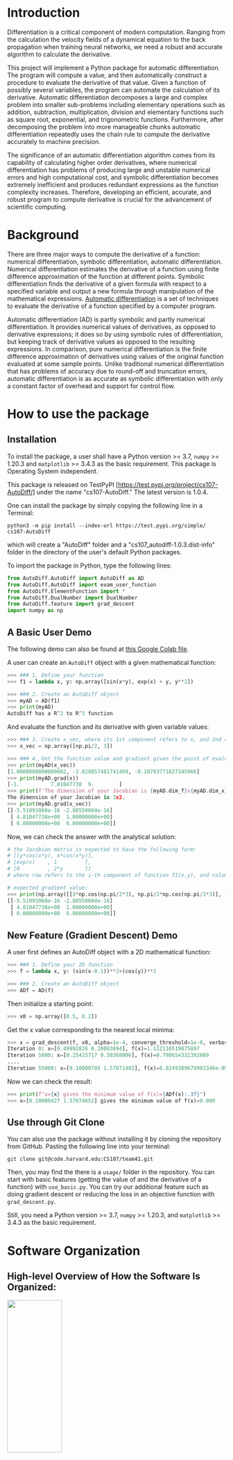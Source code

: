 # Introduction
Differentiation is a critical component of modern computation. Ranging from the calculation the velocity fields of a dynamical equation to the back propagation when training neural networks, we need a robust and accurate algorithm to calculate the derivative.

This project will implement a Python package for automatic differentiation. The program will compute a value, and then automatically construct a procedure to evaluate the derivative of that value. Given a function of possibly several variables, the program can automate the calculation of its derivative. Automatic differentiation decomposes a large and complex problem into smaller sub-problems including elementary operations such as addition, subtraction, multiplication, division and elementary functions such as square root, exponential, and trigonometric functions. Furthermore, after decomposing the problem into more manageable chunks automatic differentiation repeatedly uses the chain rule to compute the derivative accurately to machine precision.

The significance of an automatic differentiation algorithm comes from its capability of calculating higher order derivatives, where numerical differentiation has problems of producing large and unstable numerical errors and high computational cost, and symbolic differentiation becomes extremely inefficient and produces redundant expressions as the function complexity increases. Therefore, developing an efficient, accurate, and robust program to compute derivative is crucial for the advancement of scientific computing. 

# Background
There are three major ways to compute the derivative of a function: numerical differentiation, symbolic differentiation, automatic differentiation. Numerical differentiation estimates the derivative of a function using finite difference approximation of the function at different points. Symbolic differentiation finds the derivative of a given formula with respect to a specified variable and output a new formula through manipulation of the mathematical expressions. [Automatic differentiation](https://en.wikipedia.org/wiki/Automatic_differentiation) is a set of techniques to evaluate the derivative of a function specified by a computer program.

Automatic differentiation (AD) is partly symbolic and partly numerical differentiation. It provides numerical values of derivatives, as opposed to derivative expressions; it does so by using symbolic rules of differentiation, but keeping track of derivative values as opposed to the resulting expressions. In comparison, pure numerical differentiation is the finite difference approximation of derivatives using values of the original function evaluated at some sample points.  Unlike traditional numerical differentiation that has problems of accuracy due to round-off and truncation errors, automatic differentiation is as accurate as symbolic differentiation with only a constant factor of overhead and support for control flow.

# How to use the package

## Installation
To install the package, a user shall have a Python version >= 3.7, `numpy` >= 1.20.3 and `matplotlib` >= 3.4.3 as the basic requirement. This package is Operating System independent. 

This package is released on TestPyPI [https://test.pypi.org/project/cs107-AutoDiff/] under the name "cs107-AutoDiff." The latest version is 1.0.4.

One can install the package by simply copying the following line in a Terminal:

```
python3 -m pip install --index-url https://test.pypi.org/simple/ cs107-AutoDiff
```
which will create a "AutoDiff" folder and a "cs107_autodiff-1.0.3.dist-info" folder in the directory of the user's default Python packages.

To import the package in Python, type the following lines:

```python
from AutoDiff.AutoDiff import AutoDiff as AD
from AutoDiff.AutoDiff import exam_user_function
from AutoDiff.ElementFunction import *
from AutoDiff.DualNumber import DualNumber
from AutoDiff.feature import grad_descent
import numpy as np
```

## A Basic User Demo

The following demo can also be found at [this Google Colab file](https://colab.research.google.com/drive/1BFW9qi9qCOP_leUnuvFrqv9OhWXcVxrK?usp=sharing). 

A user can create an `AutoDiff` object with a given mathematical function:

```python
>>> ### 1. Define your function
>>> f1 = lambda x, y: np.array([sin(x*y), exp(x) + y, y**2])

>>> ### 2. Create an AutoDiff object
>>> myAD = AD(f1)
>>> print(myAD) 
AutoDiff has a R^2 to R^3 function
```

And evaluate the function and its derivative with given variable values:

```python
>>> ### 3. Create x_vec, where its 1st component refers to x, and 2nd component refers to y in f1(x,y)
>>> x_vec = np.array([np.pi/2, 3])

>>> ### 4. Get the function value and gradient given the point of evaluation x_vec
>>> print(myAD(x_vec))
[1.0000000000000002, -2.828857481741469, -0.10793771827345966]
>>> print(myAD.grad(x)) 
[-1.          7.81047738  9.        ]
>>> print(f'The dimension of your Jacobian is {myAD.dim_f}x{myAD.dim_x}.\n')
The dimension of your Jacobian is 3x2.
>>> print(myAD.grad(x_vec))
[[-5.51091060e-16 -2.88550604e-16]
 [ 4.81047738e+00  1.00000000e+00]
 [ 0.00000000e+00  6.00000000e+00]]
```

Now, we can check the answer with the analytical solution:

```python
# the Jacobian matrix is expected to have the following form:
# [[y*cos(x*y), x*cos(x*y)],
# [exp(x)    , 1         ],
# [0         , 2*y       ]]
# where row refers to the i-th component of function f1(x,y), and column refers to j-th component of variable x_vec

# expected gradient value:
>>> print(np.array([[3*np.cos(np.pi/2*3), np.pi/2*np.cos(np.pi/2*3)], [exp(np.pi/2), 1], [0, 2*3]]))
[[-5.51091060e-16 -2.88550604e-16]
 [ 4.81047738e+00  1.00000000e+00]
 [ 0.00000000e+00  6.00000000e+00]]
```
<a name="gradientdescent">

## New Feature (Gradient Descent) Demo 

A user first defines an AutoDiff object with a 2D mathematical function:

```python
>>> ### 1. Define your 2D function
>>> f = lambda x, y: (sin(x-0.1))**2+(cos(y))**2

>>> ### 2. Create an AutoDiff object
>>> ADf = AD(f)
```

Then initialize a starting point: 
```python
>>> x0 = np.array([0.5, 0.2])
```

Get the x value corresponding to the nearest local minima:
```python
>>> x = grad_descent(f, x0, alpha=1e-4, converge_threshold=1e-8, verbose=True)
Iteration 0: x=[0.49992826 0.20003894], f(x)=1.112110519875897
Iteration 5000: x=[0.25425717 0.50368006], f(x)=0.790654332392609
....
Iteration 55000: x=[0.10000705 1.57071402], f(x)=6.8249389679983346e-09
```

Now we can check the result:
```python
>>> print(f"x={x} gives the minimum value of f(x)={ADf(x):.3f}")
>>> x=[0.10000427 1.57074652] gives the minimum value of f(x)=0.000
```
 </a>

## Use through Git Clone 
You can also use the package without installing it by cloning the repository from GitHub. Pasting the following line into your terminal:
  
  ```
  git clone git@code.harvard.edu:CS107/team41.git
  ```
Then, you may find the there is a `usage/` folder in the repository. You can start with basic features (getting the value of and the derivative of a function) with `use_basic.py`. You can try our additional feature such as doing gradient descent or reducing the loss in an objective function with `grad_descent.py`.  

Still, you need a Python version >= 3.7, `numpy` >= 1.20.3, and `matplotlib` >= 3.4.3 as the basic requirement.

# Software Organization
## High-level Overview of How the Software Is Organized:
  <img src = "./images/structure_tree_final.png" width=50% height= 30%>
  
There are 4 modules in this package: 
- `AutoDiff.py`: This module includes an AutoDiff class which allows the user to initialize an AutoDiff object **f** with a function $f(x_1,x_2,...,x_m):\mathbb{R}^m\mapsto\mathbb{R}^n$. The user then can use this object to calculate the value and derivative of that function on the input with given values of $[x_1,x_2,...,x_m]$ . 
   
- `DualNumber.py`: This module includes a DualNumber class, which allows the user to define a Dual Number object. 
   
- `ElementFunction.py`: This module contains functions such as **sin()**, **cos()**, **tan()**, **exp()** and **log()** that can be applied to Dual Number objects. 

- `feature.py`: This module contains the **grad_descent()** function that can perform gradient descent on a user input function and initial input value.

## Where Do Tests Live? How Do They run? How Are They Integrated?
  - Our test suite will live in a directory called `tests/`. The test suite is run with pytest and will run automatically through the CI setup configured in the `test.yml` file stored in the subdirectory called `.github/workflows`. We also have code coverage workflow set up in the `coverage.yml` file. The test coverage will pass if the coverage satisfies 90% or more and fail otherwise. The current test coverage is 100%.  

## How to Install the Package?

Please refer to the [installation](#installation) under "How to use the package".
  
# Implementation Details

There are four files that we use for our implementation: **AutoDiff.py**, **DualNumber.py**, **ElementFunction.py**, **feature.py**. We discuss each in detail:

- **AutoDiff.py**
  - The main functions of this class are:
    - `__call__` evaluates the function we pass in on a vector of inputs
    - `convert_to_dual` converts a list of ints or floats into a list of DualNumber objects
    - `grad` evaluates the gradient of a function on a vector of inputs. For the $1$-d case, the output is a vector. For multiple variables, the output is a Jacobian matrix.
    
- **DualNumber.py**
  - A DualNumber is a class with two attributes: **real (int/float)** and **dual (int/float)**. 
  - The main functions of this class are:
    - `check_type_convert` which converts ints and floats to a DualNumber with the same real part but with $0$ as the dual part
    - `__add__` and `__radd__` which enable DualNumber addition
    - `__sub__` and `__rsub__` which enable DualNumber subtraction
    - `__mul__` and `__rmul__` which enable DualNumber multiplication
    - `__truediv__` and `__rtruediv__` which enable DualNumber division
    - `__pow__` and `__rpow__` which enable DualNumber exponentation
    - `__eq__` and `__ne__` which compares equality of two DualNumbers
    - `__lt__` and `__le__` which compares if a DualNumber is less or less than or equal to another DualNumber
    - `__gt__` and `__ge__` which compares if a DualNumber is less or less than or equal to another DualNumber

- **ElementFunction.py**
  - The main functions of this class perform elementary operations on a list of DualNumbers or ints/floats:
    - `sin` is able to take in a list of ints/floats/DualNumbers and perform the `sin()` operation on each
    - `sinh` is able to take in a list of ints/floats/DualNumbers and perform the `sinh()` operation on each
    - `arcsin` is able to take in a list of ints/floats/DualNumbers and perform the `arcsin()` operation on each
    - `cos` is able to take in a list of ints/floats/DualNumbers and perform the `cos()` operation on each   
    - `cosh` is able to take in a list of ints/floats/DualNumbers and perform the `cosh()` operation on each   
    - `arccos` is able to take in a list of ints/floats/DualNumbers and perform the `arccos()` operation on each   
    - `tan` is able to take in a list of ints/floats/DualNumbers and perform the `tan()` operation on each
    - `tanh` is able to take in a list of ints/floats/DualNumbers and perform the `tan()` operation on each
    - `arctan` is able to take in a list of ints/floats/DualNumbers and perform the `arctan()` operation on each
    - `exp` is able to take in a list of ints/floats/DualNumbers and perform the `exp()` operation on each
    - `log` is able to take in a list of ints/floats/DualNumbers and perform the `log()` operation on each
    - `log10` is able to take in a list of ints/floats/DualNumbers and perform the `log10()` operation on each
    - `logBase` is able to take in a list of ints/floats/DualNumbers and perform the `logBase()` operation on each
    - `sqrt` is able to take in a list of ints/floats/DualNumbers and perform the `sqrt()` operation on each   
    - `logistic` is able to take in a list of ints/floats/DualNumbers and perform the `logistic()` operation on each

- **feature.py**
    - The main function of this class executes the gradient descent for an input function.
        - `grad_descent` is able to take in a function, an initial guess value (either scalar or 1D array), a learning rate alpha, a maximum number of iterations, a convergence threshold, and a "verbose" option to print the intermediate results and visualize the process. It performs the gradient descent and returns the variable value that either gives the minimum of the function or returns when the maximum number of iterations is reached.

For exponentials, please use the dunder method `__pow__` with the `**` operator. You can raise real-valued numbers to Dual Numbers and also raise Dual Numbers to real-valued powers. You can also raise Dual Numbers to Dual Numbers with this operator.

We have also implemented automatic differentation for one or multiple variables via Jacobian matrices. Our `AutoDiff` implementation is able to differentiate one-dimensional scalars. To differentiate one or more variables, we implemented this by applying our `AutoDiff` in a setup where we would treat all the variables we were not taking the derivative with respect to as scalars. Then, we would run our `AutoDiff` as we typically have done in the one-dimensional scalar setup.

<!-- This involves setting the `dual` attribute of the DualNumber equal to an integer or float or a `numpy` array. For instance, if we have $x_1$ and $x_2$, we have two passes of the seed vector $[1, 0]$ and $[0, 1]$ where the first vector is with respect to $x_1$ and the second with respect to $x_2$. -->
  
# Our extension
## New feature from Milestone 2 & Its Feedback
* Advanced Functionalities: add new functionalities to the package, such as handling multiple datasets, different types of inputs, computation speedup, expanding the types of the elementary functions etc. 
* Neural Network Class: implement a neural network class that can be used to setup a neural network model.
* Package Tutorial: write a Google Colab tutorial with some examples which help people learn to use this package faster. It will include content on how to install the package, how to use the functionalities, how to do back propagation and gradient descent in a neural network. For the final step, we will include some activation functions into the elementary function class. 

Feedback: 
- Future Features (-1):
Please be reasonable about your workload given the remaining time. Just choose one direction to explore. And I hope to have more details about your target plan. You should choose either the direction of application (e.g. optimization, similar to grad desc) or implementation (e.g. reverse mode).

Update: We choose to focus on application here, in particular Gradient Descent, due to its widespread use.

## Gradient Descent

In mathematics, gradient descent is a first-order iterative optimization algorithm for finding a local minimum of a differentiable function. This feature will require the user to input a scalar function $f(\vec{x}): \mathbb{R}^n \to \mathbb{R}$ with an initial guess $\vec{x_0}$, and then it will output the value of $\vec{x}$ corresponding to the local minimum of $f$. As shown in the graph below, this feature is applicable to a higher dimensional space. Please refer to [New Feature (Gradient Descent) Demo](#gradientdescent) under "How to use the package" on how to use this feature.

In addition, the user can tune this method based on their own choice of learning rate `alpha`, convergence criteria `converge_threshold`, and maximum iteration `max_iter`. If `verbose=True`, the method will print out info about $\vec{x}$ and $f(\vec{x})$ every a few hundred iterations during the gradient descent process. Please note that the output may vary if the function has multiple local minimas and the user pick different initial guesses. 

<img src = "./images/gradient.png">

- **Gradient**: $\nabla f(\vec{x_i})$ points to the direction of maximum
- **Update**: $\vec{x_{i+1}} = \vec{x_i} - \alpha \nabla f(\vec{x_i})$, where $\alpha$ is the learning rate
- **Starting**: initial guess $\vec{x_0}$
- **Stopping Condition**:
    - 1. $\vec{x_{i+1}}-\vec{x_i} <$ convergence_threshold
    - 2. reach maximum iteration

```python
def grad_descent(function, x0, alpha=1e-5, max_iter=int(1e6), converge_threshold=1e-8, verbose=False):
    """Gradient descent algorithm for finding the minimum of a function.
```

# Broader Impact and Inclusivity Statement

- **Broader Impact**: Automatic differentation is a far-reaching and profound tool that can be utilized in some way, shape, or form by scientists across the world. It can be used in training deep neural networks where one must continually compute the derivative of the loss function with respect to the weights for tasks like image classification or sentiment analysis, modeling differential equations to understand better fluid dynamics and different physical properties of liquids and gas we observe in the real world, and even practically in social sciences like economics where it is crucial to compute exact and precise measurements related to investment gains or losses. Everyone is able to take this software for replication or to improve upon it on their own. We stress though that this must be done in an ethical and transparent manner. Changes that ones make to the software should not substantially deter or prevent disadvantaged groups from contributing to the software in the future. For example, if one decides to adds new functions or tools to the software, it is paramount that one documents how and why they added to the existing software, and how one in the future is able to utilize these new tools. Furthermore, every change, however trivial, must be documented exactly. In order to promote a responsible and ethical environment, science empowers work to be made repeatable for anyone else to completely replicate.

- **Inclusitivity**: Our team designed `AutoDiff` to be as inclusive and accessible to the broader community as possible. Everyone who contributes to the package or interacts with it must respectful and inclusive to everyone else using it at all times. We have a zero-tolerance policy on racism, sexism, ageism, or discimination of any kind against users using this package. We welcome a diverse and well-rounded set of opinions, fostered by continual discussion and respectful constructive criticism in improving the package. We encourage users to constantly ask questions about decisions made in the package in a respectful manner. We believe anyone, regardless of background, race, or gender, can contribute to the package in a meaningful and significant way. Pull requests will be evaluated anonymously by at least two developers to lessen any kinds of bias we may have, like unconscious bias or confirmation bias. All text must be understandable by non-native English speakers. Documentation must be clear and concise. Additionally, we have a zero-tolernace policy towards ethical or disciminatory uses of the package.

# Future Feature: Neural Network Class
In our future updates of this package, we are planning to include features to train a neural network. In every neural network, there are many weights that connect neurons between different layers. In a learning process, performance of the neural network is improved by finding the optimal weights. Neural networks are able to gradually increase accuracy with every training session, this can be accomplished  by the process of gradient descent.

 <img src = "./images/neural network.png" width=50% height= 30%>
 
To achieve this in our future version, we will construct a multi-layer neural network, similar to what we did in pair programming of this course.  As we mentioned earlier, in gradient descent algorithm, our goal is to minimize the objective function of a differentiable function, which in this case is the loss function of the neural network. Since we’ve included gradient descent in our current version, we are just one step away from applying it to optimize the loss on a neural network.

Below is an overview of the neural network training in an optimization setup. 

 ## Train a Neural Network
 - **Objective Function**: Loss Function $\mathcal{L}(\vec{\omega_i}, \vec{x}, \vec{y})$
 - **Parameters**: 
    - $\vec{\omega_i}$, weights vector in iteration $i=1,2,\cdots,n$
    - $\alpha$, learning rate
- **Variables**: ${\vec{x}, \vec{y}}$, training dataset
- **Iterative Algorithm**: $\vec{\omega_{i+1}}=\vec{\omega_i}-\alpha \nabla_{\vec{\omega}}\mathcal{L}(\vec{\omega_i}, \vec{x}, \vec{y})$

Our objective loss function $L$, takes in a training data set {$x$,$y$} and a weight vector $\vec{\omega}$ that consists of the weights of all layers in the network. The goal of a learning process for a given training dataset is to update weight vector to minimize $L$.

With an initial guess, we need to iteratively update weight vector until it converges, which indicates minimum loss function achieved. This iterative algorithm can be achieved by using the gradient descent method, which we already had in the current version.
